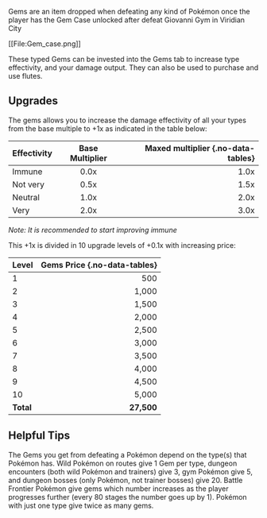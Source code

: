 Gems are an item dropped when defeating any kind of Pokémon once the player has the Gem Case unlocked after defeat Giovanni Gym in Viridian City

[[File:Gem_case.png]]

These typed Gems can be invested into the Gems tab to increase type effectivity, and your damage output. They can also be used to purchase and use flutes.

## Upgrades

The gems allows you to increase the damage effectivity of all your types from the base multiple to +1x as indicated in the table below:

Effectivity | Base Multiplier | Maxed multiplier {.no-data-tables}
:--- | :---: | ---:
Immune | 0.0x | 1.0x
Not very | 0.5x | 1.5x
Neutral | 1.0x | 2.0x
Very | 2.0x | 3.0x
*Note: It is recommended to start improving immune*

This +1x is divided in 10 upgrade levels of +0.1x with increasing price:

Level | Gems Price {.no-data-tables}
:--- | ---:
1 | 500
2 | 1,000
3 | 1,500
4 | 2,000
5 | 2,500
6 | 3,000
7 | 3,500
8 | 4,000
9 | 4,500
10 | 5,000
**Total** | **27,500**

## Helpful Tips

The Gems you get from defeating a Pokémon depend on the type(s) that Pokémon has. Wild Pokémon on routes give 1 Gem per type, dungeon encounters (both wild Pokémon and trainers) give 3, gym Pokémon give 5, and dungeon bosses (only Pokémon, not trainer bosses) give 20. Battle Frontier Pokémon give gems which number increases as the player progresses further (every 80 stages the number goes up by 1). Pokémon with just one type give twice as many gems.
